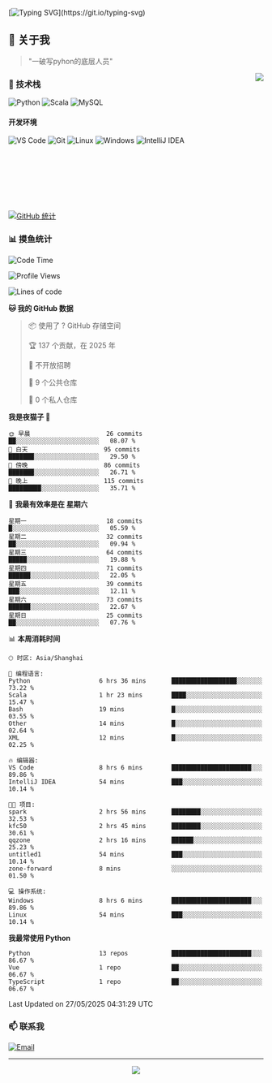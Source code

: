 [![Typing SVG](https://readme-typing-svg.herokuapp.com?font=Fira+Code&pause=1000&color=36BCF7&random=false&width=435&lines=print(%22Hello%2C+World!%22);%23+Welcome+to+my+code+space+%F0%9F%90%8D)](https://git.io/typing-svg)

## 🌟 关于我

> "一破写pyhon的底层人员"

<img align="right" src="https://github-readme-stats.vercel.app/api/top-langs/?username=huanxin996&theme=tokyonight" />

### 🎯 技术栈

![Python](https://img.shields.io/badge/Python-Expert-3776AB?style=for-the-badge&logo=python&logoColor=white)
![Scala](https://img.shields.io/badge/Scala-Expert-DC322F?style=for-the-badge&logo=scala&logoColor=white)
![MySQL](https://img.shields.io/badge/MySQL-Expert-4479A1?style=for-the-badge&logo=mysql&logoColor=white)

#### 开发环境

![VS Code](https://img.shields.io/badge/VS_Code-007ACC?style=for-the-badge&logo=visual-studio-code&logoColor=white)
![Git](https://img.shields.io/badge/Git-F05032?style=for-the-badge&logo=git&logoColor=white)
![Linux](https://img.shields.io/badge/Linux-FCC624?style=for-the-badge&logo=linux&logoColor=black)
![Windows](https://img.shields.io/badge/Windows_11-0078D4?style=for-the-badge&logo=windows11&logoColor=white)
![IntelliJ IDEA](https://img.shields.io/badge/IntelliJ_IDEA-000000?style=for-the-badge&logo=intellij-idea&logoColor=white)

<br/><br/><br/><br/><br/><br/>

  
[![GitHub 统计](https://github-readme-stats.vercel.app/api?username=huanxin996&show_icons=true&theme=tokyonight)](https://github.com/huanxin996)

### 📊 摸鱼统计

<!--START_SECTION:waka-->
![Code Time](http://img.shields.io/badge/Code%20Time-164%20hrs%201%20min-blue)

![Profile Views](http://img.shields.io/badge/%E4%B8%AA%E4%BA%BA%E8%B5%84%E6%96%99%E8%A7%82%E7%9C%8B%E6%AC%A1%E6%95%B0-2-blue)

![Lines of code](https://img.shields.io/badge/%E4%BB%8E%E3%80%8CHello%20World%E3%80%8D%E8%B5%B7%E6%88%91%E5%B7%B2%E7%BB%8F%E5%86%99%E4%BA%86-2.5%20million%20%E8%A1%8C%E4%BB%A3%E7%A0%81-blue)

**🐱 我的 GitHub 数据** 

> 📦  使用了 ? GitHub 存储空间 
 > 
> 🏆 137 个贡献，在 2025 年
 > 
> 🚫 不开放招聘
 > 
> 📜 9 个公共仓库 
 > 
> 🔑 0 个私人仓库 
 > 
**我是夜猫子 🦉** 

```text
🌞 早晨                     26 commits          ██░░░░░░░░░░░░░░░░░░░░░░░   08.07 % 
🌆 白天                     95 commits          ███████░░░░░░░░░░░░░░░░░░   29.50 % 
🌃 傍晚                     86 commits          ███████░░░░░░░░░░░░░░░░░░   26.71 % 
🌙 晚上                     115 commits         █████████░░░░░░░░░░░░░░░░   35.71 % 
```
📅 **我最有效率是在 星期六** 

```text
星期一                      18 commits          █░░░░░░░░░░░░░░░░░░░░░░░░   05.59 % 
星期二                      32 commits          ██░░░░░░░░░░░░░░░░░░░░░░░   09.94 % 
星期三                      64 commits          █████░░░░░░░░░░░░░░░░░░░░   19.88 % 
星期四                      71 commits          ██████░░░░░░░░░░░░░░░░░░░   22.05 % 
星期五                      39 commits          ███░░░░░░░░░░░░░░░░░░░░░░   12.11 % 
星期六                      73 commits          ██████░░░░░░░░░░░░░░░░░░░   22.67 % 
星期日                      25 commits          ██░░░░░░░░░░░░░░░░░░░░░░░   07.76 % 
```


📊 **本周消耗时间** 

```text
🕑︎ 时区: Asia/Shanghai

💬 编程语言: 
Python                   6 hrs 36 mins       ██████████████████░░░░░░░   73.22 % 
Scala                    1 hr 23 mins        ████░░░░░░░░░░░░░░░░░░░░░   15.47 % 
Bash                     19 mins             █░░░░░░░░░░░░░░░░░░░░░░░░   03.55 % 
Other                    14 mins             █░░░░░░░░░░░░░░░░░░░░░░░░   02.64 % 
XML                      12 mins             █░░░░░░░░░░░░░░░░░░░░░░░░   02.25 % 

🔥 编辑器: 
VS Code                  8 hrs 6 mins        ██████████████████████░░░   89.86 % 
IntelliJ IDEA            54 mins             ███░░░░░░░░░░░░░░░░░░░░░░   10.14 % 

🐱‍💻 项目: 
spark                    2 hrs 56 mins       ████████░░░░░░░░░░░░░░░░░   32.53 % 
kfc50                    2 hrs 45 mins       ████████░░░░░░░░░░░░░░░░░   30.61 % 
qqzone                   2 hrs 16 mins       ██████░░░░░░░░░░░░░░░░░░░   25.23 % 
untitled1                54 mins             ███░░░░░░░░░░░░░░░░░░░░░░   10.14 % 
zone-forward             8 mins              ░░░░░░░░░░░░░░░░░░░░░░░░░   01.50 % 

💻 操作系统: 
Windows                  8 hrs 6 mins        ██████████████████████░░░   89.86 % 
Linux                    54 mins             ███░░░░░░░░░░░░░░░░░░░░░░   10.14 % 
```

**我最常使用 Python** 

```text
Python                   13 repos            ██████████████████████░░░   86.67 % 
Vue                      1 repo              ██░░░░░░░░░░░░░░░░░░░░░░░   06.67 % 
TypeScript               1 repo              ██░░░░░░░░░░░░░░░░░░░░░░░   06.67 % 
```




 Last Updated on 27/05/2025 04:31:29 UTC
<!--END_SECTION:waka-->

### 📫 联系我

[![Email](https://img.shields.io/badge/Email-D14836?style=for-the-badge&logo=gmail&logoColor=white)](mailto:mc.xiaolang@Foxmail.com)

---

<p align="center">
  <img src="https://profile-counter.glitch.me/huanxin996/count.svg" />
</p>